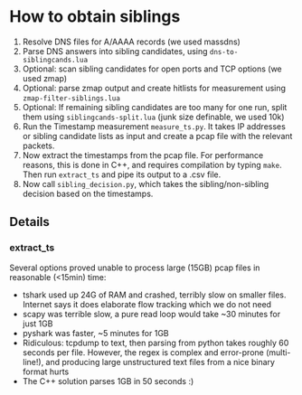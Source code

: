 # How to obtain siblings

1. Resolve DNS files for A/AAAA records (we used massdns)
2. Parse DNS answers into sibling candidates, using `dns-to-siblingcands.lua`
3. Optional: scan sibling candidates for open ports and TCP options (we used zmap)
4. Optional: parse zmap output and create hitlists for measurement using `zmap-filter-siblings.lua`
5. Optional: If remaining sibling candidates are too many for one run, split them using `siblingcands-split.lua` (junk size definable, we used 10k)
6. Run the Timestamp measurement `measure_ts.py`. It takes IP addresses or sibling candidate lists as input and create a pcap file with the relevant packets.
7. Now extract the timestamps from the pcap file. For performance reasons, this is done in C++, and requires compilation by typing `make`. Then run `extract_ts` and pipe its output to a .csv file.
8. Now call `sibling_decision.py`, which takes the sibling/non-sibling decision based on the timestamps.


## Details

### extract_ts

Several options proved unable to process large (15GB) pcap files in reasonable (<15min) time:
 * tshark used up 24G of RAM and crashed, terribly slow on smaller files. Internet says it does elaborate flow tracking which we do not need
 * scapy was terrible slow, a pure read loop would take ~30 minutes for just 1GB
 * pyshark was faster, ~5 minutes for 1GB
 * Ridiculous: tcpdump to text, then parsing from python takes roughly 60 seconds per file. However, the regex is complex and error-prone (multi-line!), and producing large unstructured text files from a nice binary format hurts
 * The C++ solution parses 1GB in 50 seconds :)
